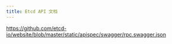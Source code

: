 ```yaml
---
title: Etcd API 文档
---
```


<https://github.com/etcd-io/website/blob/master/static/apispec/swagger/rpc.swagger.json>
